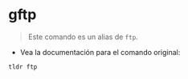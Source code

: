 # gftp

> Este comando es un alias de `ftp`.

- Vea la documentación para el comando original:

`tldr ftp`
